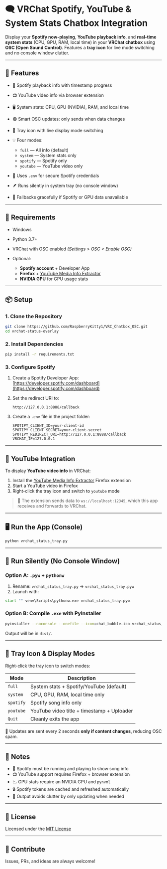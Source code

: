 # 🗨️ VRChat Spotify, YouTube & System Stats Chatbox Integration

Display your **Spotify now-playing**, **YouTube playback info**, and **real-time system stats** (CPU, GPU, RAM, local time) in your **VRChat chatbox** using **OSC (Open Sound Control)**. Features a **tray icon** for live mode switching and no console window clutter.

---

## 🚀 Features

* 🎵 Spotify playback info with timestamp progress
* 📺 YouTube video info via browser extension
* 🖥️ System stats: CPU, GPU (NVIDIA), RAM, and local time
* 🟢 Smart OSC updates: only sends when data changes
* 💬 Tray icon with live display mode switching
* 💡 Four modes:

  * `full` — All info (default)
  * `system` — System stats only
  * `spotify` — Spotify only
  * `youtube` — YouTube video only
* 🔐 Uses `.env` for secure Spotify credentials
* 🪶 Runs silently in system tray (no console window)
* 🔁 Fallbacks gracefully if Spotify or GPU data unavailable

---

## 🧰 Requirements

* Windows
* Python 3.7+
* VRChat with OSC enabled
  *(Settings > OSC > Enable OSC)*
* Optional:

  * **Spotify account** + Developer App
  * **Firefox** + [YouTube Media Info Extractor](https://github.com/RaspberryKitty1/VRC-OSC-Youtube-Companion)
  * **NVIDIA GPU** for GPU usage stats

---

## 📦 Setup

### 1. Clone the Repository

```bash
git clone https://github.com/RaspberryKitty1/VRC_Chatbox_OSC.git
cd vrchat-status-overlay
```

### 2. Install Dependencies

```bash
pip install -r requirements.txt
```

### 3. Configure Spotify

1. Create a Spotify Developer App:
   [https://developer.spotify.com/dashboard](https://developer.spotify.com/dashboard)

2. Set the redirect URI to:

   ```plaintext
   http://127.0.0.1:8888/callback
   ```

3. Create a `.env` file in the project folder:

   ```dotenv
   SPOTIPY_CLIENT_ID=your-client-id
   SPOTIPY_CLIENT_SECRET=your-client-secret
   SPOTIPY_REDIRECT_URI=http://127.0.0.1:8888/callback
   VRCHAT_IP=127.0.0.1
   ```

---

## 🎥 YouTube Integration

To display **YouTube video info** in VRChat:

1. Install the [YouTube Media Info Extractor](https://github.com/RaspberryKitty1/VRC_Chatbox_OSC) Firefox extension
2. Start a YouTube video in Firefox
3. Right-click the tray icon and switch to `youtube` mode

> 📡 The extension sends data to `ws://localhost:12345`, which this app receives and forwards to VRChat.

---

## 🖥️ Run the App (Console)

```bash
python vrchat_status_tray.py
```

---

## 🔕 Run Silently (No Console Window)

### Option A: `.pyw` + `pythonw`

1. Rename:
   `vrchat_status_tray.py` → `vrchat_status_tray.pyw`
2. Launch with:

```bat
start "" venv\Scripts\pythonw.exe vrchat_status_tray.pyw
```

### Option B: Compile `.exe` with PyInstaller

```bash
pyinstaller --noconsole --onefile --icon=chat_bubble.ico vrchat_status_tray.py
```

Output will be in `dist/`.

---

## 💬 Tray Icon & Display Modes

Right-click the tray icon to switch modes:

| Mode      | Description                              |
| --------- | ---------------------------------------- |
| `full`    | System stats + Spotify/YouTube (default) |
| `system`  | CPU, GPU, RAM, local time only           |
| `spotify` | Spotify song info only                   |
| `youtube` | YouTube video title + timestamp + Uploader    |
| `Quit`    | Cleanly exits the app                    |

📡 Updates are sent every 2 seconds **only if content changes**, reducing OSC spam.

---

## 📝 Notes

* 🎵 Spotify must be running and playing to show song info
* 📺 YouTube support requires Firefox + browser extension
* 📉 GPU stats require an NVIDIA GPU and `pynvml`
* 🔒 Spotify tokens are cached and refreshed automatically
* 🧼 Output avoids clutter by only updating when needed

---

## 📜 License

Licensed under the [MIT License](LICENSE)

---

## 🤝 Contribute

Issues, PRs, and ideas are always welcome!

